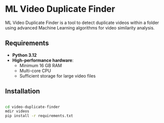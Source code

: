 # ML Video Duplicate Finder  

ML Video Duplicate Finder is a tool to detect duplicate videos within a folder using advanced Machine Learning algorithms for video similarity analysis.  

## Requirements  
- **Python 3.12**  
- **High-performance hardware**:  
  - Minimum 16 GB RAM  
  - Multi-core CPU  
  - Sufficient storage for large video files  


## Installation  
```bash

cd video-duplicate-finder
mdir videos
pip install -r requirements.txt
